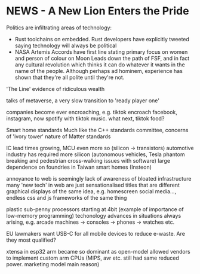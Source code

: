# NEWS - A New Lion Enters the Pride
Politics are infiltrating areas of technology:
 * Rust toolchains on embedded. Rust developers have explicitly tweeted saying technology will always be political
 * NASA Artemis Accords have first line stating primary focus on women and person of colour on Moon
Leads down the path of FSF, and in fact any cultural revolution which thinks it can do whatever it wants in the name of the people.
Although perhaps ad hominem, experience has shown that they're all polite until they're not.


'The Line' evidence of ridiculous wealth

talks of metaverse, a very slow transition to 'ready player one'

companies become ever encroaching, e.g. tiktok encroach facebook, instagram, now spotify with tiktok music.
what next, tiktok food?

Smart home standards
Much like the C++ standards committee, concerns of 'ivory tower' nature of Matter standards

  IC lead times growing, MCU even more so (silicon -> transistors)
  automotive industry has required more silicon (autonomous vehicles, Tesla phantom breaking and pedestrian cross-walking issues with software)
  large dependence on foundries in Taiwan
  smart homes (Insteon)

  annoyance to web is seemingly lack of awareness of bloated infrastructure
  many 'new tech' in web are just sensationalised titles that are different graphical displays of the same idea, 
  e.g. homescreen social media..., endless css and js frameworks of the same thing

  plastic sub-penny processors starting at 4bit (example of importance of low-memory programming)
  techonology advances in situations always arising, e.g. arcade machines -> consoles -> phones -> watches etc.

  EU lawmakers want USB-C for all mobile devices to reduce e-waste. Are they most qualified?

  xtensa in esp32
  arm became so dominant as open-model allowed vendors to implement custom arm CPUs (MIPS, avr etc. still had same reduced power. marketing model main reason)
